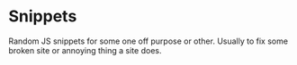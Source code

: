 # Snippets
Random JS snippets for some one off purpose or other. Usually to fix some broken site or annoying thing a site does.
